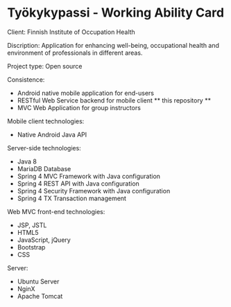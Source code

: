 # Työkykypassi - Working Ability Card

Client: Finnish Institute of Occupation Health

Discription: Application for enhancing well-being, occupational health and environment of professionals in different areas.

Project type: Open source 

Consistence:
   - Android native mobile application for end-users
   - RESTful Web Service backend for mobile client ** this repository **
   - MVC Web Application for group instructors

Mobile client technologies:
   - Native Android Java API

Server-side technologies:
   - Java 8
   - MariaDB Database
   - Spring 4 MVC Framework with Java configuration
   - Spring 4 REST API with Java configuration
   - Spring 4 Security Framework with Java configuration
   - Spring 4 TX Transaction management

Web MVC front-end technologies:
   - JSP, JSTL
   - HTML5
   - JavaScript, jQuery
   - Bootstrap
   - CSS
   
Server:
   - Ubuntu Server
   - NginX
   - Apache Tomcat
